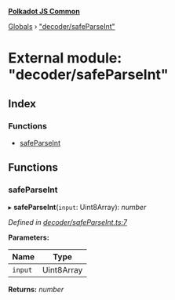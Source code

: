 **[Polkadot JS Common](../README.md)**

[Globals](../globals.md) › ["decoder/safeParseInt"](_decoder_safeparseint_.md)

# External module: "decoder/safeParseInt"

## Index

### Functions

* [safeParseInt](_decoder_safeparseint_.md#safeparseint)

## Functions

###  safeParseInt

▸ **safeParseInt**(`input`: Uint8Array): *number*

*Defined in [decoder/safeParseInt.ts:7](https://github.com/polkadot-js/common/blob/5e494b7/packages/util-rlp/src/decoder/safeParseInt.ts#L7)*

**Parameters:**

Name | Type |
------ | ------ |
`input` | Uint8Array |

**Returns:** *number*